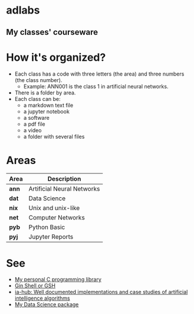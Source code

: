 # adlabs
## My classes' courseware

# How it's organized?

* Each class has a code with three letters (the area) and three numbers (the class number).
    * Example: ANN001 is the class 1 in artificial neural networks.
* There is a folder by area.
* Each class can be:
    * a markdown text file
    * a jupyter notebook
    * a software
    * a pdf file
    * a video
	* a folder with several files

# Areas  

| Area | Description |
| -- | -- |  
| **ann** | Artificial Neural Networks | 
| **dat** | Data Science | 
| **nix** | Unix and unix-like | 
| **net** | Computer Networks | 
| **pyb** | Python Basic | 
| **pyj** | Jupyter Reports |


# See  
* [My personal C programming library](https://github.com/augustomatheuss/mylibc)  
* [Gin Shell or GSH](https://github.com/augustomatheuss/gsh)  
* [ia-hub: Well documented implementations and case studies of artificial intelligence algorithms](https://github.com/augustomatheuss/ia-hub)  
* [My Data Science package](https://github.com/augustomatheuss/myds)  

